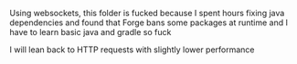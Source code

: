 Using websockets, this folder is fucked because I spent hours fixing java dependencies and found that Forge bans some packages at runtime and I have to learn basic java and gradle so fuck

I will lean back to HTTP requests with slightly lower performance
